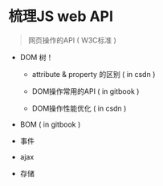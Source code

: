 # 梳理JS web API

> 网页操作的API ( W3C标准 )

- DOM 树！

  - attribute & property 的区别 ( in csdn )

  - DOM操作常用的API ( in gitbook )

  - DOM操作性能优化 ( in csdn )

- BOM ( in gitbook )

- 事件

- ajax

- 存储
